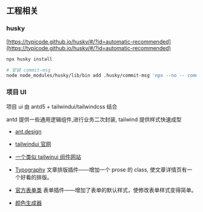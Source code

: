 ## 工程相关

### husky

[https://typicode.github.io/husky/#/?id=automatic-recommended](https://typicode.github.io/husky/#/?id=automatic-recommended)

```sh
npx husky install

# 安装 commit-msg
node node_modules/husky/lib/bin add .husky/commit-msg 'npx --no -- commitlint --edit "$1"'

```

### 项目 UI

项目 ui 由 antd5 + tailwindui/tailwindcss 结合

antd 提供一些通用逻辑组件,进行业务二次封装, tailwind 提供样式快速成型

- [ant.design](https://ant.design/)
- [tailwindui 官网](https://tailwindui.com/)
- [一个类似 tailwinui 组件网站](https://www.tailwindtoolbox.com/)
- [Typography](https://link.juejin.cn/?target=https%3A%2F%2Fgithub.com%2Ftailwindlabs%2Ftailwindcss-typography) 文章排版插件——增加一个 prose 的 class, 使文章详情页有一个好看的排版。
- [官方表单类](https://link.juejin.cn/?target=https%3A%2F%2Fgithub.com%2Ftailwindlabs%2Ftailwindcss-forms) 表单插件——增加了表单的默认样式，使修改表单样式变得简单。

- [颜色生成器](https://javisperez.github.io/tailwindcolorshades/)

